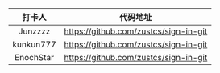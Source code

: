 |  打卡人   |               代码地址                |
| :-------: | :-----------------------------------: |
|  Junzzzz  | https://github.com/zustcs/sign-in-git |
| kunkun777 | https://github.com/zustcs/sign-in-git |
| EnochStar | https://github.com/zustcs/sign-in-git |